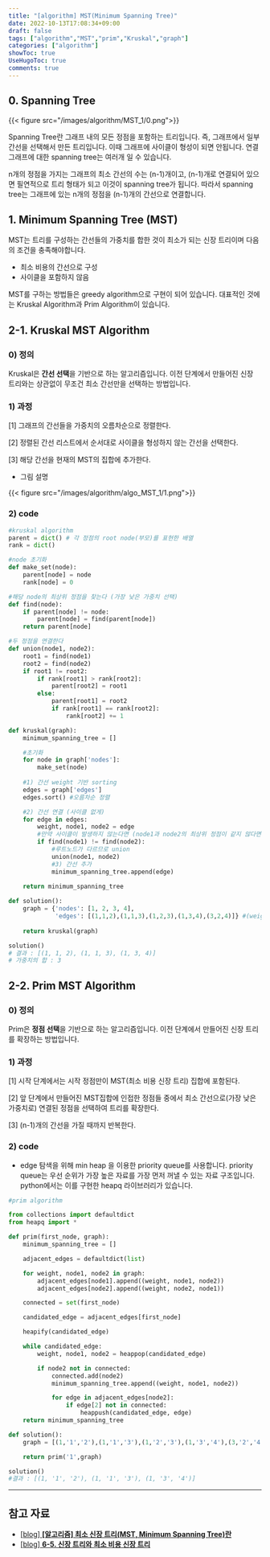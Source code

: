 ```yaml
---
title: "[algorithm] MST(Minimum Spanning Tree)"
date: 2022-10-13T17:08:34+09:00
draft: false
tags: ["algorithm","MST","prim","Kruskal","graph"]
categories: ["algorithm"]
showToc: true
UseHugoToc: true
comments: true
---
```


## 0. Spanning Tree

{{< figure src="/images/algorithm/MST_1/0.png">}}

Spanning Tree란 그래프 내의 모든 정점을 포함하는 트리입니다. 즉, 그래프에서 일부 간선을 선택해서 만든 트리입니다. 이때 그래프에 사이클이 형성이 되면 안됩니다. 연결 그래프에 대한 spanning tree는 여러개 일 수 있습니다. 

n개의 정점을 가지는 그래프의 최소 간선의 수는 (n-1)개이고, (n-1)개로 연결되어 있으면 필연적으로 트리 형태가 되고 이것이 spanning tree가 됩니다. 따라서 spanning tree는 그래프에 있는 n개의 정점을 (n-1)개의 간선으로 연결합니다. 

## 1. Minimum Spanning Tree (MST)

MST는 트리를 구성하는 간선들의 가중치를 합한 것이 최소가 되는 신장 트리이며 다음의 조건을 충족해야합니다. 

- 최소 비용의 간선으로 구성
- 사이클을 포함하지 않음

MST를 구하는 방법들은 greedy algorithm으로 구현이 되어 있습니다. 대표적인 것에는 Kruskal Algorithm과 Prim Algorithm이 있습니다. 

## 2-1. Kruskal MST Algorithm

### 0) 정의

Kruskal은 **간선 선택**을 기반으로 하는 알고리즘입니다. 이전 단계에서 만들어진 신장 트리와는 상관없이 무조건 최소 간선만을 선택하는 방법입니다. 

### 1) 과정

[1] 그래프의 간선들을 가중치의 오름차순으로 정렬한다. 

[2] 정렬된 간선 리스트에서 순서대로 사이클을 형성하지 않는 간선을 선택한다. 

[3] 해당 간선을 현재의 MST의 집합에 추가한다. 

- 그림 설명

{{< figure src="/images/algorithm/algo_MST_1/1.png">}}

### 2) code

```python
#kruskal algorithm 
parent = dict() # 각 정점의 root node(부모)를 표현한 배열
rank = dict()

#node 초기화
def make_set(node):
    parent[node] = node
    rank[node] = 0

#해당 node의 최상위 정점을 찾는다 (가장 낮은 가중치 선택)
def find(node):
    if parent[node] != node:
        parent[node] = find(parent[node])
    return parent[node]

#두 정점을 연결한다
def union(node1, node2):
    root1 = find(node1)
    root2 = find(node2)
    if root1 != root2:
        if rank[root1] > rank[root2]:
            parent[root2] = root1
        else:
            parent[root1] = root2
            if rank[root1] == rank[root2]: 
                rank[root2] += 1

def kruskal(graph):
    minimum_spanning_tree = []

    #초기화
    for node in graph['nodes']:
        make_set(node)
        
    #1) 간선 weight 기반 sorting
    edges = graph['edges']
    edges.sort() #오름차순 정렬

    #2) 간선 연결 (사이클 없게)
    for edge in edges:
        weight, node1, node2 = edge
        #만약 사이클이 발생하지 않는다면 (node1과 node2의 최상위 정점이 같지 않다면)
        if find(node1) != find(node2):
            #루트노드가 다르므로 union
            union(node1, node2)
            #3) 간선 추가
            minimum_spanning_tree.append(edge)
	    
    return minimum_spanning_tree

def solution():
    graph = {'nodes': [1, 2, 3, 4], 
             'edges': [(1,1,2),(1,1,3),(1,2,3),(1,3,4),(3,2,4)]} #(weight,node1,node2) 
    
    return kruskal(graph)

solution() 
# 결과 : [(1, 1, 2), (1, 1, 3), (1, 3, 4)]
# 가중치의 합 : 3
```

## 2-2. Prim MST Algorithm

### 0) 정의

Prim은 **정점 선택**을 기반으로 하는 알고리즘입니다. 이전 단계에서 만들어진 신장 트리를 확장하는 방법입니다. 

### 1) 과정

[1] 시작 단계에서는 시작 정점만이 MST(최소 비용 신장 트리) 집합에 포함된다.

[2] 앞 단계에서 만들어진 MST집합에 인접한 정점들 중에서 최소 간선으로(가장 낮은 가중치로) 연결된 정점을 선택하여 트리를 확장한다. 

[3] (n-1)개의 간선을 가질 때까지 반복한다. 

### 2) code

- edge 탐색을 위해 min heap 을 이용한 priority queue를 사용합니다. priority queue는 우선 순위가 가장 높은 자료를 가장 먼저 꺼낼 수 있는 자료 구조입니다. python에서는 이를 구현한 heapq 라이브러리가 있습니다.

```python
#prim algorithm

from collections import defaultdict
from heapq import * 

def prim(first_node, graph):
    minimum_spanning_tree = []

    adjacent_edges = defaultdict(list)

    for weight, node1, node2 in graph:
        adjacent_edges[node1].append((weight, node1, node2))
        adjacent_edges[node2].append((weight, node2, node1))

    connected = set(first_node)

    candidated_edge = adjacent_edges[first_node]

    heapify(candidated_edge)

    while candidated_edge:
        weight, node1, node2 = heappop(candidated_edge)

        if node2 not in connected:
            connected.add(node2)
            minimum_spanning_tree.append((weight, node1, node2))

            for edge in adjacent_edges[node2]:
                if edge[2] not in connected:
                    heappush(candidated_edge, edge)
    return minimum_spanning_tree

def solution():
    graph = [(1,'1','2'),(1,'1','3'),(1,'2','3'),(1,'3','4'),(3,'2','4')]

    return prim('1',graph)

solution()
#결과 : [(1, '1', '2'), (1, '1', '3'), (1, '3', '4')]
```

---

## 참고 자료

- [[blog] **[알고리즘] 최소 신장 트리(MST, Minimum Spanning Tree)란**](https://gmlwjd9405.github.io/2018/08/28/algorithm-mst.html)
- [[blog] **6-5. 신장 트리와 최소 비용 신장 트리**](https://kingpodo.tistory.com/49)